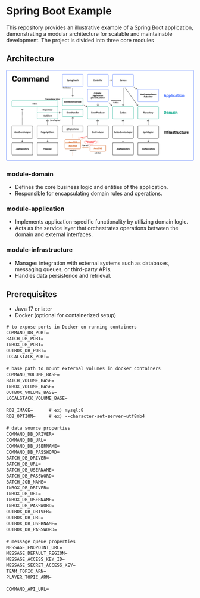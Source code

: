 # Spring Boot Example

This repository provides an illustrative example of a Spring Boot application, demonstrating a
modular architecture for scalable and maintainable development. The project is divided into three core modules

## Architecture

![alt text](https://github.com/jeon-jihyeon/spring-boot-example/blob/main/images/command.png?raw=true)

### module-domain

- Defines the core business logic and entities of the application.
- Responsible for encapsulating domain rules and operations.

### module-application

- Implements application-specific functionality by utilizing domain logic.
- Acts as the service layer that orchestrates operations between the domain and external interfaces.

### module-infrastructure

- Manages integration with external systems such as databases, messaging queues, or third-party APIs.
- Handles data persistence and retrieval.

## Prerequisites

- Java 17 or later
- Docker (optional for containerized setup)

```dotenv
# to expose ports in Docker on running containers
COMMAND_DB_PORT=
BATCH_DB_PORT=
INBOX_DB_PORT=
OUTBOX_DB_PORT=
LOCALSTACK_PORT=

# base path to mount external volumes in docker containers
COMMAND_VOLUME_BASE=
BATCH_VOLUME_BASE=
INBOX_VOLUME_BASE=
OUTBOX_VOLUME_BASE=
LOCALSTACK_VOLUME_BASE=

RDB_IMAGE=      # ex) mysql:8
RDB_OPTION=     # ex) --character-set-server=utf8mb4

# data source properties
COMMAND_DB_DRIVER=
COMMAND_DB_URL=
COMMAND_DB_USERNAME=
COMMAND_DB_PASSWORD=
BATCH_DB_DRIVER=
BATCH_DB_URL=
BATCH_DB_USERNAME=
BATCH_DB_PASSWORD=
BATCH_JOB_NAME=
INBOX_DB_DRIVER=
INBOX_DB_URL=
INBOX_DB_USERNAME=
INBOX_DB_PASSWORD=
OUTBOX_DB_DRIVER=
OUTBOX_DB_URL=
OUTBOX_DB_USERNAME=
OUTBOX_DB_PASSWORD=

# message queue properties
MESSAGE_ENDPOINT_URL=
MESSAGE_DEFAULT_REGION=
MESSAGE_ACCESS_KEY_ID=
MESSAGE_SECRET_ACCESS_KEY=
TEAM_TOPIC_ARN=
PLAYER_TOPIC_ARN=

COMMAND_API_URL=
```
